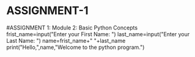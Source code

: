 # ASSIGNMENT-1
#ASSIGNMENT 1: Module 2: Basic Python Concepts
frist_name=input("Enter your First Name: ")
last_name=input("Enter your Last Name: ")
name=frist_name+" "+last_name
print("Hello,",name,"Welcome to the python program.")
